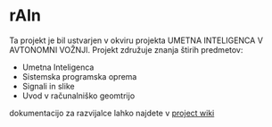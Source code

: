# **rAIn**
Ta projekt je bil ustvarjen v okviru projekta UMETNA INTELIGENCA V AVTONOMNI VOŽNJI.
Projekt združuje znanja štirih predmetov: 
- Umetna Inteligenca
- Sistemska programska oprema
- Signali in slike
- Uvod v računalniško geomtrijo


dokumentacijo za razvijalce lahko najdete v [project wiki](https://github.com/AlenMraz/rAIn/wiki)
